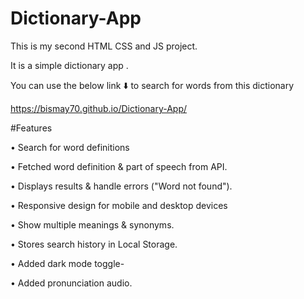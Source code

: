 # Dictionary-App
This is my second HTML CSS and JS project. 

It is a simple dictionary app .

You can use the below link ⬇️ to search for words from this dictionary

https://bismay70.github.io/Dictionary-App/

#Features

• Search for word definitions

• Fetched  word definition & part of speech from API.

• Displays results & handle errors ("Word not found").

• Responsive design for mobile and desktop devices

• Show multiple meanings & synonyms.

• Stores search history in Local Storage.

• Added dark mode toggle-

• Added pronunciation audio.
